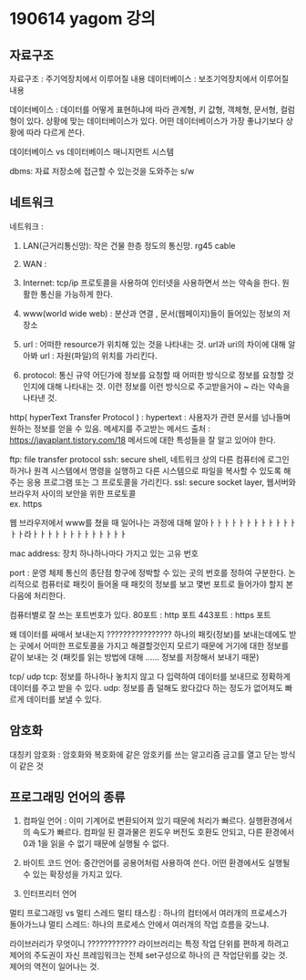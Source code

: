 # 190614 yagom 강의

## 자료구조 
자료구조 : 주기억장치에서 이루어질 내용
데이터베이스 : 보조기억장치에서 이루어질 내용

데이터베이스 :
데이터를 어떻게 표현하냐에 따라 관계형, 키 값형, 객체형, 문서형, 컬럼형이 있다.
상황에 맞는 데이터베이스가 있다.
어떤 데이터베이스가 가장 좋냐기보다 상황에 따라 다르게 쓴다.

데이터베이스 vs 데이터베이스 매니지먼트 시스템

dbms: 자료 저장소에 접근할 수 있는것을 도와주는 s/w 


## 네트워크 
네트워크 : 
1. LAN(근거리통신망): 작은 건물 한층 정도의 통신망. rg45 cable 
2. WAN : 
3. Internet: tcp/ip 프로토콜을 사용하여 인터넷을 사용하면서 쓰는 약속을 한다. 원활한 통신을 가능하게 한다.

4. www(world wide web) : 분산과 연결 , 문서(웹페이지)들이 들어있는 정보의 저장소
5. url : 어떠한 resource가 위치해 있는 것을 나타내는 것. 
url과 uri의 차이에 대해 알아봐 
url : 자원(파일)의 위치를 가리킨다.
6. protocol: 통신 규약
어딘가에 정보를 요청할 때 어떠한 방식으로 정보를 요청할 것인지에 대해 나타내는 것.
이런 정보를 이런 방식으로 주고받을거야 ~ 라는 약속을 나타낸 것.

http( hyperText Transfer Protocol ) : 
hypertext : 사용자가 관련 문서를 넘나들며 원하는 정보를 얻을 수 있음.
메세지를 주고받는 메서드 출처 : 
https://javaplant.tistory.com/18
메서드에 대한 특성들을 잘 알고 있어야 한다.

ftp: file transfer protocol
ssh: secure shell, 네트워크 상의 다른 컴퓨터에 로그인하거나 원격 시스템에서 명령을 실행하고 다른 시스템으로 파일을 복사할 수 있도록 해 주는 응용 프로그램 또는 그 프로토콜을 가리킨다.
ssl: secure socket layer, 웹서버와 브라우저 사이의 보안을 위한 프로토콜\
ex. https

웹 브라우저에서 www를 쳤을 때 일어나는 과정에 대해 알아ㅏㅏㅏㅏㅏㅏㅏㅏㅏㅏㅏㅏㅏㅏ라ㅏㅏㅏㅏㅏㅏㅏㅏㅏㅏㅏㅏㅏ

mac address: 장치 하나하나마다 가지고 있는 고유 번호 


port : 운영 체제 통신의 종단점
항구에 정박할 수 있는 곳의 번호를 정하여 구분한다.
논리적으로 컴퓨터로 패킷이 들어올 때 패킷의 정보를 보고 몇번 포트로 들어가야 할지 본 다음에 처리한다.

컴퓨터별로 잘 쓰는 포트번호가 있다.
80포트 : http 포트 
443포트 : https 포트



왜 데이터를 싸매서 보내는지 ????????????????
하나의 패킷(정보)를 보내는데에도 받는 곳에서 어떠한 프로토콜을 가지고 해결할것인지 모르기 때문에 거기에 대한 정보를 같이 보내는 것 (패킷를 읽는 방법에 대해 ...... 정보를 저장해서 보내기 때문)

tcp/ udp
tcp: 정보를 하나하나 놓치지 않고 다 입력하여 데이터를 보내므로 정확하게 데이터를 주고 받을 수 있다.
udp: 정보를 좀 덜해도 왔다갔다 하는 정도가 없어져도 빠르게 데이터를 보낼 수 있다.




## 암호화
대칭키 암호화 : 암호화와 복호화에 같은 암호키를 쓰는 알고리즘
금고를 열고 닫는 방식이 같은 것 


## 프로그래밍 언어의 종류
1. 컴파일 언어 : 이미 기계어로 변환되어져 있기 때문에 처리가 빠르다. 
실행환경에서의 속도가 빠르다.
컴파일 된 결과물은 윈도우 버전도 호환도 안되고, 다른 환경에서 0과 1을 읽을 수 없기 때문에 실행될 수 없다. 
2. 바이트 코드 언어: 중간언어를 공용어처럼 사용하여 쓴다. 
어떤 환경에서도 실행될 수 있는 확장성을 가지고 있다.

3. 인터프리터 언어

멀티 프로그래밍 vs 멀티 스레드
멀티 태스킹 : 하나의 컴터에서 여러개의 프로세스가 돌아가느냐
멀티 스레드: 하나의 프로세스 안에서 여러개의 작업 흐름을 갖느냐.



라이브러리가 무엇이니 ????????????
라이브러리는 특정 작업 단위를 편하게 하려고 제어의 주도권이 자신
프레임워크는 전체 set구성으로 하나의 큰 작업단위를 갖는 것. 제어의 역전이 일어나는 것.

